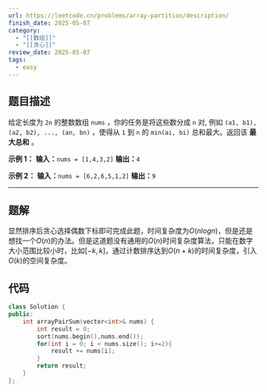 ```yaml
---
url: https://leetcode.cn/problems/array-partition/description/
finish_date: 2025-05-07
category:
  - "[[数组]]"
  - "[[贪心]]"
review_date: 2025-05-07
tags:
  - easy
---
```

## 题目描述

给定长度为 `2n` 的整数数组 `nums` ，你的任务是将这些数分成 `n` 对, 例如 `(a1, b1), (a2, b2), ..., (an, bn)` ，使得从 `1` 到 `n` 的 `min(ai, bi)` 总和最大。返回该 **最大总和** 。

**示例 1：**
**输入：**`nums = [1,4,3,2]`
**输出：**`4`

**示例 2：**
**输入：**`nums = [6,2,6,5,1,2]`
**输出：**`9`

---
## 题解

显然排序后贪心选择偶数下标即可完成此题，时间复杂度为$O(nlogn)$，但是还是想找一个$O(n)$的办法。但是这道题没有通用的$O(n)$时间复杂度算法，只能在数字大小范围比较小时，比如$[-k,k]$，通过计数排序达到$O(n+k)$的时间复杂度，引入$O(k)$的空间复杂度。

## 代码

```cpp
class Solution {
public:
    int arrayPairSum(vector<int>& nums) {
        int result = 0;
        sort(nums.begin(),nums.end());
        for(int i = 0; i < nums.size(); i+=2){
            result += nums[i];
        }
        return result;
    }
};
```

